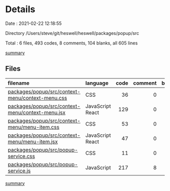 # Details

Date : 2021-02-22 12:18:55

Directory /Users/steve/git/heswell/heswell/packages/popup/src

Total : 6 files,  493 codes, 8 comments, 104 blanks, all 605 lines

[summary](results.md)

## Files
| filename | language | code | comment | blank | total |
| :--- | :--- | ---: | ---: | ---: | ---: |
| [packages/popup/src/context-menu/context-menu.css](/packages/popup/src/context-menu/context-menu.css) | CSS | 36 | 0 | 8 | 44 |
| [packages/popup/src/context-menu/context-menu.jsx](/packages/popup/src/context-menu/context-menu.jsx) | JavaScript React | 129 | 0 | 20 | 149 |
| [packages/popup/src/context-menu/menu-item.css](/packages/popup/src/context-menu/menu-item.css) | CSS | 53 | 0 | 10 | 63 |
| [packages/popup/src/context-menu/menu-item.jsx](/packages/popup/src/context-menu/menu-item.jsx) | JavaScript React | 47 | 0 | 6 | 53 |
| [packages/popup/src/popup-service.css](/packages/popup/src/popup-service.css) | CSS | 11 | 0 | 1 | 12 |
| [packages/popup/src/popup-service.js](/packages/popup/src/popup-service.js) | JavaScript | 217 | 8 | 59 | 284 |

[summary](results.md)